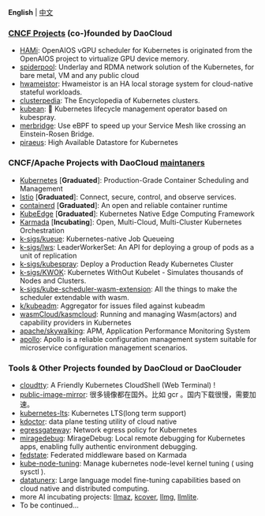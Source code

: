 **English** | [中文](https://github.com/DaoCloud/.github/blob/main/profile/README_zh.md)

### [CNCF Projects](https://www.cncf.io/sandbox-projects/) (co-)founded by DaoCloud
- [HAMi](https://github.com/Project-HAMi/HAMi): OpenAIOS vGPU scheduler for Kubernetes is originated from the OpenAIOS project to virtualize GPU device memory.
- [spiderpool](https://github.com/spidernet-io/spiderpool): Underlay and RDMA network solution of the Kubernetes, for bare metal, VM and any public cloud
- [hwameistor](https://github.com/hwameistor/hwameistor): Hwameistor is an HA local storage system for cloud-native stateful workloads.
- [clusterpedia](https://github.com/clusterpedia-io/clusterpedia): The Encyclopedia of Kubernetes clusters.
- [kubean](https://github.com/kubean-io/kubean): :seedling: Kubernetes lifecycle management operator based on kubespray.
- [merbridge](https://github.com/merbridge/merbridge): Use eBPF to speed up your Service Mesh like crossing an Einstein-Rosen Bridge.
- [piraeus](https://github.com/piraeusdatastore/piraeus): High Available Datastore for Kubernetes

### CNCF/Apache Projects with DaoCloud [maintaners](https://github.com/cncf/foundation/blob/main/project-maintainers.csv)

- [Kubernetes](https://github.com/kubernetes/kubernetes) [**Graduated**]: Production-Grade Container Scheduling and Management
- [Istio](https://github.com/istio/istio) [**Graduated**]: Connect, secure, control, and observe services.
- [containerd](https://github.com/containerd/containerd) [**Graduated**]: An open and reliable container runtime
- [KubeEdge](https://github.com/kubeedge/kubeedge) [**Graduated**]: Kubernetes Native Edge Computing Framework
- [Karmada](https://github.com/karmada-io/karmada) [**Incubating**]: Open, Multi-Cloud, Multi-Cluster Kubernetes Orchestration
- [k-sigs/kueue](https://github.com/kubernetes-sigs/kueue): Kubernetes-native Job Queueing
- [k-sigs/lws](https://github.com/kubernetes-sigs/lws): LeaderWorkerSet: An API for deploying a group of pods as a unit of replication
- [k-sigs/kubespray](https://github.com/kubernetes-sigs/kubespray): Deploy a Production Ready Kubernetes Cluster
- [k-sigs/KWOK](https://github.com/kubernetes-sigs/kwok): Kubernetes WithOut Kubelet -  Simulates thousands of Nodes and Clusters.
- [k-sigs/kube-scheduler-wasm-extension](https://github.com/kubernetes-sigs/kube-scheduler-wasm-extension): All the things to make the scheduler extendable with wasm.
- [k/kubeadm](https://github.com/kubernetes/kubeadm/): Aggregator for issues filed against kubeadm
- [wasmCloud/kasmcloud](https://github.com/wasmCloud/kasmcloud): Running and managing Wasm(actors) and capability providers in Kubernetes
- [apache/skywalking](https://github.com/apache/skywalking): APM, Application Performance Monitoring System
- [apollo](https://github.com/apolloconfig/apollo): Apollo is a reliable configuration management system suitable for microservice configuration management scenarios.

### Tools & Other Projects founded by DaoCloud or DaoClouder
- [cloudtty](https://github.com/cloudtty/cloudtty): A Friendly Kubernetes CloudShell (Web Terminal) !
- [public-image-mirror](https://github.com/DaoCloud/public-image-mirror): 很多镜像都在国外。比如 gcr 。国内下载很慢，需要加速。
- [kubernetes-lts](https://github.com/klts-io/kubernetes-lts): Kubernetes LTS(long term support)
- [kdoctor](https://github.com/kdoctor-io/kdoctor): data plane testing utility of cloud native
- [egressgateway](https://github.com/spidernet-io/egressgateway): Network egress policy for Kubernetes
- [miragedebug](https://github.com/miragedebug/miragedebug): MirageDebug: Local remote debugging for Kubernetes apps, enabling fully authentic environment debugging.
- [fedstate](https://github.com/fedstate/fedstate): Federated middleware based on Karmada
- [kube-node-tuning](https://github.com/kubean-io/kube-node-tuning): Manage kubernetes node-level kernel tuning ( using sysctl ).
- [datatunerx](https://github.com/DataTunerX/datatunerx): Large language model fine-tuning capabilities based on cloud native and distributed computing.
- more AI incubating projects: [llmaz](https://github.com/InftyAI/llmaz), [kcover](https://github.com/BaizeAI/kcover), [llmg](https://github.com/lingticio/llmg), [llmlite](https://github.com/InftyAI/llmlite).	
- To be continued...
